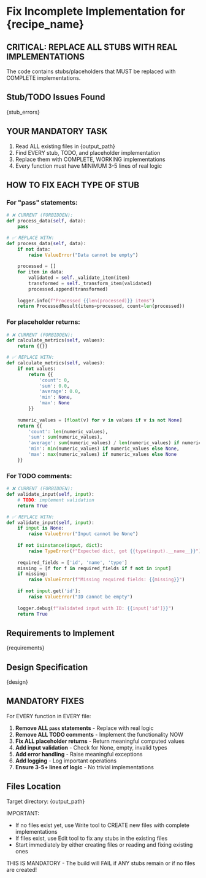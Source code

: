 # Fix Incomplete Implementation for {recipe_name}

## CRITICAL: REPLACE ALL STUBS WITH REAL IMPLEMENTATIONS

The code contains stubs/placeholders that MUST be replaced with COMPLETE implementations.

## Stub/TODO Issues Found
{stub_errors}

## YOUR MANDATORY TASK
1. Read ALL existing files in {output_path}
2. Find EVERY stub, TODO, and placeholder implementation
3. Replace them with COMPLETE, WORKING implementations
4. Every function must have MINIMUM 3-5 lines of real logic

## HOW TO FIX EACH TYPE OF STUB

### For "pass" statements:
```python
# ❌ CURRENT (FORBIDDEN):
def process_data(self, data):
    pass

# ✅ REPLACE WITH:
def process_data(self, data):
    if not data:
        raise ValueError("Data cannot be empty")
    
    processed = []
    for item in data:
        validated = self._validate_item(item)
        transformed = self._transform_item(validated)
        processed.append(transformed)
    
    logger.info(f"Processed {{len(processed)}} items")
    return ProcessedResult(items=processed, count=len(processed))
```

### For placeholder returns:
```python
# ❌ CURRENT (FORBIDDEN):
def calculate_metrics(self, values):
    return {{}}

# ✅ REPLACE WITH:
def calculate_metrics(self, values):
    if not values:
        return {{
            'count': 0,
            'sum': 0.0,
            'average': 0.0,
            'min': None,
            'max': None
        }}
    
    numeric_values = [float(v) for v in values if v is not None]
    return {{
        'count': len(numeric_values),
        'sum': sum(numeric_values),
        'average': sum(numeric_values) / len(numeric_values) if numeric_values else 0.0,
        'min': min(numeric_values) if numeric_values else None,
        'max': max(numeric_values) if numeric_values else None
    }}
```

### For TODO comments:
```python
# ❌ CURRENT (FORBIDDEN):
def validate_input(self, input):
    # TODO: implement validation
    return True

# ✅ REPLACE WITH:
def validate_input(self, input):
    if input is None:
        raise ValueError("Input cannot be None")
    
    if not isinstance(input, dict):
        raise TypeError(f"Expected dict, got {{type(input).__name__}}")
    
    required_fields = ['id', 'name', 'type']
    missing = [f for f in required_fields if f not in input]
    if missing:
        raise ValueError(f"Missing required fields: {{missing}}")
    
    if not input.get('id'):
        raise ValueError("ID cannot be empty")
    
    logger.debug(f"Validated input with ID: {{input['id']}}")
    return True
```

## Requirements to Implement
{requirements}

## Design Specification
{design}

## MANDATORY FIXES
For EVERY function in EVERY file:
1. **Remove ALL `pass` statements** - Replace with real logic
2. **Remove ALL TODO comments** - Implement the functionality NOW
3. **Fix ALL placeholder returns** - Return meaningful computed values
4. **Add input validation** - Check for None, empty, invalid types
5. **Add error handling** - Raise meaningful exceptions
6. **Add logging** - Log important operations
7. **Ensure 3-5+ lines of logic** - No trivial implementations

## Files Location
Target directory: {output_path}

IMPORTANT: 
- If no files exist yet, use Write tool to CREATE new files with complete implementations
- If files exist, use Edit tool to fix any stubs in the existing files
- Start immediately by either creating files or reading and fixing existing ones

THIS IS MANDATORY - The build will FAIL if ANY stubs remain or if no files are created!